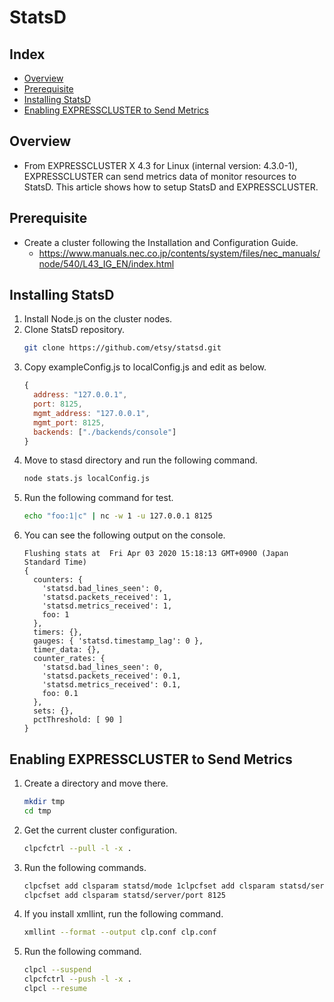 # StatsD

## Index 
- [Overview](#overview)
- [Prerequisite](#prerequisite)
- [Installing StatsD](#installing-statsd)
- [Enabling EXPRESSCLUSTER to Send Metrics](#enabling-expresscluster-to-send-metrics)

## Overview
- From EXPRESSCLUSTER X 4.3 for Linux (internal version: 4.3.0-1), EXPRESSCLUSTER can send metrics data of monitor resources to StatsD. This article shows how to setup StatsD and EXPRESSCLUSTER.

## Prerequisite
- Create a cluster following the Installation and Configuration Guide.
  - https://www.manuals.nec.co.jp/contents/system/files/nec_manuals/node/540/L43_IG_EN/index.html

## Installing StatsD
1. Install Node.js on the cluster nodes.
1. Clone StatsD repository.
   ```sh
   git clone https://github.com/etsy/statsd.git
   ```
1. Copy exampleConfig.js to localConfig.js and edit as below.
   ```js
   {
     address: "127.0.0.1",
     port: 8125,
     mgmt_address: "127.0.0.1",
     mgmt_port: 8125,
     backends: ["./backends/console"]
   }
   ```
1. Move to stasd directory and run the following command.
   ```sh
   node stats.js localConfig.js
   ```
1. Run the following command for test.
   ```sh
   echo "foo:1|c" | nc -w 1 -u 127.0.0.1 8125
   ```
1. You can see the following output on the console.
   ```
   Flushing stats at  Fri Apr 03 2020 15:18:13 GMT+0900 (Japan Standard Time)
   {
     counters: {
       'statsd.bad_lines_seen': 0,
       'statsd.packets_received': 1,
       'statsd.metrics_received': 1,
       foo: 1
     },
     timers: {},
     gauges: { 'statsd.timestamp_lag': 0 },
     timer_data: {},
     counter_rates: {
       'statsd.bad_lines_seen': 0,
       'statsd.packets_received': 0.1,
       'statsd.metrics_received': 0.1,
       foo: 0.1
     },
     sets: {},
     pctThreshold: [ 90 ]
   }   
   ```
## Enabling EXPRESSCLUSTER to Send Metrics
1. Create a directory and move there.
   ```sh
   mkdir tmp
   cd tmp
   ```
1. Get the current cluster configuration.
   ```sh
   clpcfctrl --pull -l -x .
   ```
1. Run the following commands.
   ```sh
   clpcfset add clsparam statsd/mode 1clpcfset add clsparam statsd/server/host localhost
   clpcfset add clsparam statsd/server/port 8125
   ```
1. If you install xmllint, run the following command.
   ```sh
   xmllint --format --output clp.conf clp.conf
   ```
1. Run the following command.
   ```sh
   clpcl --suspend
   clpcfctrl --push -l -x .
   clpcl --resume
   ```